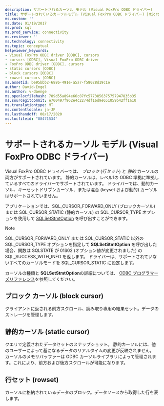 ```yaml
---
description: サポートされるカーソル モデル (Visual FoxPro ODBC ドライバー)
title: サポートされているカーソルモデル (Visual FoxPro ODBC ドライバー) |Microsoft Docs
ms.custom: ''
ms.date: 01/19/2017
ms.prod: sql
ms.prod_service: connectivity
ms.reviewer: ''
ms.technology: connectivity
ms.topic: conceptual
helpviewer_keywords:
- Visual FoxPro ODBC driver [ODBC], cursors
- cursors [ODBC], Visual FoxPro ODBC driver
- FoxPro ODBC driver [ODBC], cursors
- static cursors [ODBC]
- block cursors [ODBC]
- rowset cursors [ODBC]
ms.assetid: be95bbb2-6886-491e-a5a7-f58028d19c1e
author: David-Engel
ms.author: v-daenge
ms.openlocfilehash: 789d55a894e66c87fc5773856375757947835b35
ms.sourcegitcommit: e700497f962e4c2274df16d9e651059b42ff1a10
ms.translationtype: MT
ms.contentlocale: ja-JP
ms.lasthandoff: 08/17/2020
ms.locfileid: "88471534"
---
```

# <a name="supported-cursor-model-visual-foxpro-odbc-driver"></a>サポートされるカーソル モデル (Visual FoxPro ODBC ドライバー)
Visual FoxPro ODBC ドライバーでは、 *ブロック* (*行セット*) と *静的* カーソルの両方がサポートされています。 静的カーソルは、レベル1の ODBC 準拠に準拠しているすべてのドライバーでサポートされています。 ドライバーでは、動的カーソル、キーセットドリブンカーソル、または混合 (keyset および動的) カーソルはサポートされていません。  
  
 アプリケーションでは、SQL_CURSOR_FORWARD_ONLY (ブロックカーソル) または SQL_CURSOR_STATIC (静的カーソル) の SQL_CURSOR_TYPE オプションを使用して [SQLSetStmtOption](../../odbc/microsoft/sqlsetstmtoption-visual-foxpro-odbc-driver.md) を呼び出すことができます。  
  
> [!NOTE]  
>  SQL_CURSOR_FORWARD_ONLY または SQL_CURSOR_STATIC 以外の SQL_CURSOR_TYPE オプションを指定して **SQLSetStmtOption** を呼び出した場合、関数は SQLSTATE が 01S02 (オプション値が変更されました) の SQL_SUCCESS_WITH_INFO を返します。 ドライバーは、サポートされていないすべてのカーソルモードを SQL_CURSOR_STATIC に設定します。  
  
 カーソルの種類と **SQLSetStmtOption**の詳細については、 [ODBC プログラマーズリファレンス](../../odbc/reference/odbc-programmer-s-reference.md)を参照してください。  
  
## <a name="block-cursor"></a>ブロック カーソル (block cursor)  
 クライアントに返される前方スクロール、読み取り専用の結果セット。データのストレージを管理します。  
  
## <a name="static-cursor"></a>静的カーソル (static cursor)  
 クエリで定義されたデータセットのスナップショット。 静的カーソルには、他のユーザーによって基になるデータのリアルタイムの変更が反映されません。 カーソルのメモリバッファーは ODBC カーソルライブラリによって管理されます。これにより、前方および後方スクロールが可能になります。  
  
## <a name="rowset"></a>行セット (rowset)  
 カーソルに格納されているデータのブロック。データソースから取得した行を表します。

